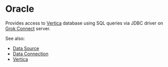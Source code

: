 <!-- TITLE: Vertica -->
<!-- SUBTITLE: -->

# Oracle

Provides access to [Vertica](https://www.vertica.com/overview/) database
using SQL queries via JDBC driver on [Grok Connect](data-source.md) server. 

See also:

  * [Data Source](data-source.md)
  * [Data Connection](data-connection.md)
  * [Vertica](https://www.vertica.com/overview/)
